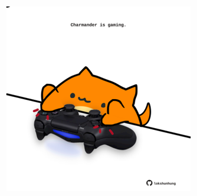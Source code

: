 <!-- built at 20/05/2025, 08:00:45 UTC -->
<p align="center">
  <img width="500" height="500" src="./ReadmeImage.svg">
</p>
